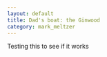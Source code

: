 ```yaml
---
layout: default
title: Dad's boat: the Ginwood 
category: mark_meltzer
---
```


Testing this to see if it works




